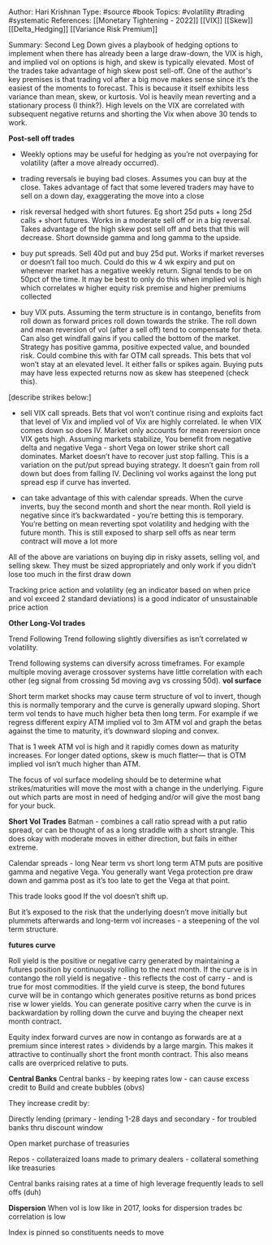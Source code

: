Author:  Hari Krishnan
Type: #source #book
Topics: #volatility #trading #systematic
References: [[Monetary Tightening - 2022]]
[[VIX]] [[Skew]] [[Delta_Hedging]] [[Variance Risk Premium]] 

Summary:
Second Leg Down gives a playbook of hedging options to implement when there has already been a large draw-down, the VIX is high, and implied vol on options is high, and skew is typically elevated. Most of the trades take advantage of high skew post sell-off. One of the author's key premises is that trading vol after a big move makes sense since it’s the easiest of the moments to forecast. This is because it itself exhibits less variance than mean, skew, or kurtosis. Vol is heavily mean reverting and a stationary process (I think?). High levels on the VIX are correlated with subsequent negative returns and shorting the Vix when above 30 tends to work.



**Post-sell off trades**

- Weekly options may be useful for hedging as you’re not overpaying for volatility (after a move already occurred). 

- trading reversals ie buying bad closes. Assumes you can buy at the close. Takes advantage of fact that some levered traders may have to sell on a down day, exaggerating the move into a close 

- risk reversal hedged with short futures. Eg short 25d puts + long 25d calls + short futures. Works in a moderate sell off or in a big reversal. Takes advantage of the high skew post sell off and bets that this will decrease. Short downside gamma and long gamma to the upside.

- buy put spreads. Sell 40d put and buy 25d put. Works if market reverses or doesn’t fall too much. Could do this w 4 wk expiry and put on whenever market has a negative weekly return. Signal tends to be on 50pct of the time. It may be best to only do this when implied vol is high which correlates w higher equity risk premise and higher premiums collected 

- buy VIX puts. Assuming the term structure is in contango, benefits from roll down as forward prices roll down towards the strike. The roll down and mean reversion of vol (after a sell off) tend to compensate for theta. Can also get windfall gains if you called the bottom of the market. Strategy has positive gamma, positive expected value, and bounded risk. Could combine this with far OTM call spreads. This bets that vol won’t stay at an elevated level. It either falls or spikes again. Buying puts may have less expected returns now as skew has steepened (check this).

[describe strikes below:]
- sell VIX call spreads. Bets that vol won’t continue rising and exploits fact that level of Vix and implied vol of Vix are highly correlated. Ie when VIX comes down so does IV. Market only accounts for mean reversion once VIX gets high. Assuming markets stabilize, You benefit from negative delta and negative Vega - short Vega on lower strike short call dominates. Market doesn’t have to recover just stop falling. This is a variation on the put/put spread buying strategy. It doesn’t gain from roll down but does from falling IV. Declining vol works against the long put spread esp if curve has inverted. 

  





  

- can take advantage of this with calendar spreads. When the curve inverts, buy the second month and short the near month. Roll yield is negative since it’s backwardated - you’re betting this is temporary. You’re betting on mean reverting spot volatility and hedging with the future month. This is still exposed to sharp sell offs as near term contract will move a lot more 

  

All of the above are variations on buying dip in risky assets, selling vol, and selling skew. They must be sized appropriately and only work if you didn’t lose too much in the first draw down

Tracking price action and volatility (eg an indicator based on when price and vol exceed 2 standard deviations) is a good indicator of unsustainable price action 


**Other Long-Vol trades**

Trend Following
Trend following slightly diversifies as isn’t correlated w volatility.


Trend following systems can diversify across timeframes. For example multiple moving average crossover systems have little correlation with each other (eg signal from crossing 5d moving avg vs crossing 50d).
**vol surface**


Short term market shocks may cause term structure of vol to invert, though this is normally temporary and the curve is generally upward sloping. Short term vol tends to have much higher beta then long term. For example if we regress different expiry ATM implied vol to 3m ATM vol and graph the betas against the time to maturity, it’s downward sloping and convex.

That is 1 week ATM vol is high and it rapidly comes down as maturity increases. For longer dated options, skew is much flatter— that is OTM implied vol isn’t much higher than ATM.

The focus of vol surface modeling should be to determine what strikes/maturities will move the most with a change in the underlying. Figure out which parts are most in need of hedging and/or will give the most bang for your buck.


  

**Short Vol Trades**
Batman - combines a call ratio spread with a put ratio spread, or can be thought of as a long straddle with a short strangle. This does okay with moderate moves in either direction, but fails in either extreme. 

Calendar spreads - long Near term vs short long term ATM puts are positive gamma and negative Vega. You generally want Vega protection pre draw down and gamma post as it’s too late to get the Vega at that point.

This trade looks good If the vol doesn’t shift up. 

But it’s exposed to the risk that the underlying doesn’t move initially but plummets afterwards and long-term vol increases - a steepening of the vol term structure.

**futures curve**

Roll yield is the positive or negative carry generated by maintaining a futures position by continuously rolling to the next month. If the curve is in contango the roll yield is negative - this reflects the cost of carry - and is true for most commodities. If the yield curve is steep, the bond futures curve will be in contango which generates positive returns as bond prices rise w lower yields. You can generate positive carry when the curve is in backwardation by rolling down the curve and buying the cheaper next month contract.

Equity index forward curves are now in contango as forwards are at a premium since interest rates > dividends by a large margin. This makes it attractive to continually short the front month contract. This also means calls are overpriced relative to puts.




**Central Banks**
Central banks - by keeping rates low - can cause excess credit to Build and create bubbles (obvs)

They increase credit by:

Directly lending (primary - lending 1-28 days and secondary - for troubled banks thru discount window 

Open market purchase of treasuries 

Repos - collateraized loans made to primary dealers - collateral something like treasuries 

Central banks raising rates at a time of high leverage frequently leads to sell offs (duh)


**Dispersion**
When vol is low like in 2017, looks for dispersion trades bc correlation is low 

Index is pinned so constituents needs to move
